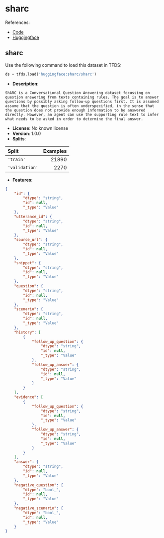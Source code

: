# sharc

References:

*   [Code](https://github.com/huggingface/datasets/blob/master/datasets/sharc)
*   [Huggingface](https://huggingface.co/datasets/sharc)


## sharc


Use the following command to load this dataset in TFDS:

```python
ds = tfds.load('huggingface:sharc/sharc')
```

*   **Description**:

```
ShARC is a Conversational Question Answering dataset focussing on question answering from texts containing rules. The goal is to answer questions by possibly asking follow-up questions first. It is assumed assume that the question is often underspecified, in the sense that the question does not provide enough information to be answered directly. However, an agent can use the supporting rule text to infer what needs to be asked in order to determine the final answer.
```

*   **License**: No known license
*   **Version**: 1.0.0
*   **Splits**:

Split  | Examples
:----- | -------:
`'train'` | 21890
`'validation'` | 2270

*   **Features**:

```json
{
    "id": {
        "dtype": "string",
        "id": null,
        "_type": "Value"
    },
    "utterance_id": {
        "dtype": "string",
        "id": null,
        "_type": "Value"
    },
    "source_url": {
        "dtype": "string",
        "id": null,
        "_type": "Value"
    },
    "snippet": {
        "dtype": "string",
        "id": null,
        "_type": "Value"
    },
    "question": {
        "dtype": "string",
        "id": null,
        "_type": "Value"
    },
    "scenario": {
        "dtype": "string",
        "id": null,
        "_type": "Value"
    },
    "history": [
        {
            "follow_up_question": {
                "dtype": "string",
                "id": null,
                "_type": "Value"
            },
            "follow_up_answer": {
                "dtype": "string",
                "id": null,
                "_type": "Value"
            }
        }
    ],
    "evidence": [
        {
            "follow_up_question": {
                "dtype": "string",
                "id": null,
                "_type": "Value"
            },
            "follow_up_answer": {
                "dtype": "string",
                "id": null,
                "_type": "Value"
            }
        }
    ],
    "answer": {
        "dtype": "string",
        "id": null,
        "_type": "Value"
    },
    "negative_question": {
        "dtype": "bool_",
        "id": null,
        "_type": "Value"
    },
    "negative_scenario": {
        "dtype": "bool_",
        "id": null,
        "_type": "Value"
    }
}
```


